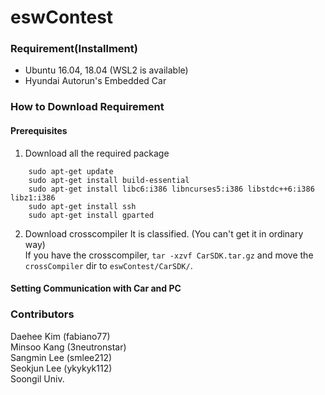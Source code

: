 # eswContest

### Requirement(Installment)
- Ubuntu 16.04, 18.04 (WSL2 is available)
- Hyundai Autorun's Embedded Car

### How to Download Requirement

#### Prerequisites
1. Download all the required package
```shell scripts
    sudo apt-get update
    sudo apt-get install build-essential
    sudo apt-get install libc6:i386 libncurses5:i386 libstdc++6:i386 libz1:i386
    sudo apt-get install ssh
    sudo apt-get install gparted

```
2. Download crosscompiler
It is classified. (You can't get it in ordinary way)<br/>
If you have the crosscompiler, `tar -xzvf CarSDK.tar.gz` and move the `crossCompiler` dir to `eswContest/CarSDK/`.

#### Setting Communication with Car and PC


### Contributors
Daehee Kim (fabiano77)<br/>
Minsoo Kang (3neutronstar)<br/>
Sangmin Lee (smlee212)<br/>
Seokjun Lee (ykykyk112)<br/>
Soongil Univ.
